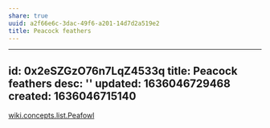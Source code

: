 ```yaml
---
share: true
uuid: a2f66e6c-3dac-49f6-a201-14d7d2a519e2
title: Peacock feathers
---
```

---
id: 0x2eSZGzO76n7LqZ4533q
title: Peacock feathers
desc: ''
updated: 1636046729468
created: 1636046715140
---


[wiki.concepts.list.Peafowl](/undefined)